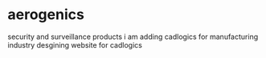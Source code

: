 # aerogenics
security and surveillance products
i am adding cadlogics for manufacturing industry
desgining website for cadlogics
